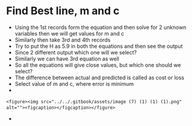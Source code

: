 # Find Best line, m and c

* Using the 1st records form the equation and then solve for 2 unknown variables then we will get values for m and c
* Similarly then take 3rd and 4th records
* Try to put the H as 5.9 in both the equations and then see the output
* Since 2 different output which one will we select?
* Similarly we can have 3rd equation as well
* So all the equations will give close values, but which one should we select?
* The difference between actual and predicted is called as cost or loss
* Select value of m and c, where error is minimum
*

    <figure><img src="../../.gitbook/assets/image (7) (1) (1) (1).png" alt=""><figcaption></figcaption></figure>
*
